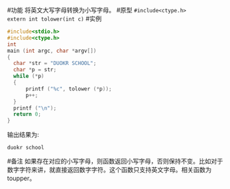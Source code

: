 ﻿#功能
将英文大写字母转换为小写字母。
#原型
`#include<ctype.h>`  
`extern int tolower(int c)`
#实例
```c
#include<stdio.h>
#include<ctype.h>
int
main (int argc, char *argv[])
{
  char *str = "DUOKR SCHOOL";
  char *p = str;
  while (*p)
  {
      printf ("%c", tolower (*p));
      p++;
  }
  printf ("\n");
  return 0;
}
```
输出结果为:
```shell
duokr school
```
#备注
如果存在对应的小写字母，则函数返回小写字母，否则保持不变。比如对于数字字符来讲，就直接返回数字字符。这个函数只支持英文字母。相关函数为toupper。
